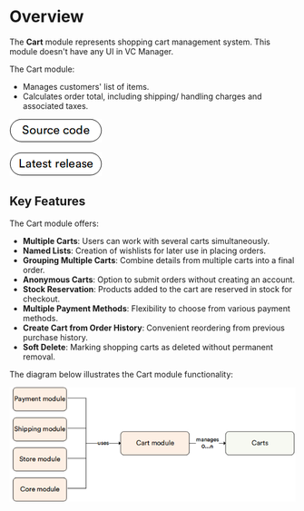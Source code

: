 # Overview

The **Cart** module represents shopping cart management system. This module doesn't have any UI in VC Manager.

The Cart module:

* Manages customers' list of items.
* Calculates order total, including shipping/ handling charges and associated taxes.

[![Source code](media/source_code.png)](https://github.com/VirtoCommerce/vc-module-cart)

[![Latest release](media/latest_release.png)](https://github.com/VirtoCommerce/vc-module-cart/releases)

## Key Features

The Cart module offers:

* **Multiple Carts**: Users can work with several carts simultaneously.
* **Named Lists**: Creation of wishlists for later use in placing orders.
* **Grouping Multiple Carts**: Combine details from multiple carts into a final order.
* **Anonymous Carts**: Option to submit orders without creating an account.
* **Stock Reservation**: Products added to the cart are reserved in stock for checkout.
* **Multiple Payment Methods**: Flexibility to choose from various payment methods.
* **Create Cart from Order History**: Convenient reordering from previous purchase history.
* **Soft Delete**: Marking shopping carts as deleted without permanent removal.

The diagram below illustrates the Cart module functionality:

![Key entities](media/key-entities.png)
